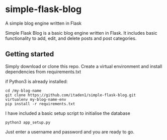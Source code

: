 # simple-flask-blog
A simple blog engine written in Flask

Simple Flask Blog is a basic blog engine written in Flask. It includes basic functionality to add, edit, and delete posts and post categories.

## Getting started
Simply download or clone this repo. Create a virtual environment and install dependencies from requirements.txt

if Python3 is already installed:
```
cd /my-blog-name
git clone https://github.com/itaden1/simple-flask-blog.git
virtualenv my-blog-name-env
pip install -r requirements.txt
```

I have included a basic setup script to initialise the database
```
python3 app_setup.py
```
Just enter a username and password and you are ready to go.
